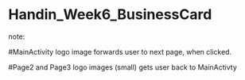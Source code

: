 # Handin_Week6_BusinessCard

note: 

#MainActivity logo image forwards user to next page, when clicked.

#Page2 and Page3 logo images (small) gets user back to MainActivty
